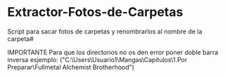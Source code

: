 # Extractor-Fotos-de-Carpetas
Script para sacar fotos de carpetas y renombrarlos al nombre de la carpeta#

IMPORTANTE Para que los directorios no os den error poner doble barra inversa esjemplo:
("C:\\Users\\Usuario1\\Mangas\\Capitulos\\1.Por Preparar\\Fullmetal Alchemist Brotherhood")
